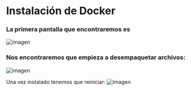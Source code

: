 # Instalación de Docker

### La primera pantalla que encontraremos es 
![imagen](https://user-images.githubusercontent.com/91874629/162188200-3b072812-8c50-4dae-a90d-e293f7f64bab.png)

### Nos encontraremos que empieza a desempaquetar archivos:
![imagen](https://user-images.githubusercontent.com/91874629/162188433-c9aa5c21-ca21-4164-80cb-2d2ca5fc228a.png)

Una vez instalado tenemos que reiniciar:
![imagen](https://user-images.githubusercontent.com/91874629/162189198-bd127810-47e1-405a-8ccb-554a9f6cec48.png)

